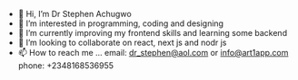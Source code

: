 - 👋 Hi, I’m Dr Stephen Achugwo
- 👀 I’m interested in programming, coding and designing
- 🌱 I’m currently improving my frontend skills and learning some backend 
- 💞️ I’m looking to collaborate on react, next js and nodr js
- 📫 How to reach me ... email: dr_stephen@aol.com or info@art1app.com phone: +2348168536955

<!---
dr-stephen-achugwo/dr-stephen-achugwo is a ✨ special ✨ repository because its `README.md` (this file) appears on your GitHub profile.
You can click the Preview link to take a look at your changes.
--->
